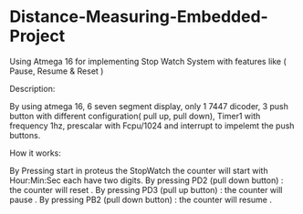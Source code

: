 # Distance-Measuring-Embedded-Project
Using Atmega 16 for implementing Stop Watch System with features like ( Pause, Resume & Reset )

Description:

By using atmega 16, 6 seven segment display, only 1 7447 dicoder, 3 push button with different configuration( pull up, pull down), Timer1 with frequency 1hz, prescalar with Fcpu/1024 and interrupt to impelemt the push buttons.

How it works:

By Pressing start in proteus the StopWatch the counter will start with Hour:Min:Sec each have two digits. By pressing PD2 (pull down button) : the counter will reset . By pressing PD3 (pull up button) : the counter will pause . By pressing PB2 (pull down button) : the counter will resume .
